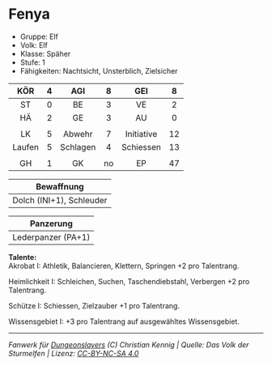 # Fenya  
- Gruppe: Elf  
- Volk: Elf  
- Klasse: Späher  
- Stufe: 1  
- Fähigkeiten: Nachtsicht, Unsterblich, Zielsicher  


| KÖR | 4 | AGI | 8 | GEI | 8 |
| :-: | :-: | :-: | :-: | :-: | :-: |
| ST | 0 | BE | 3 | VE | 2 |
| HÄ | 2 | GE | 3 | AU | 0 |
|  |
| LK | 5 | Abwehr | 7 | Initiative | 12 |
| Laufen | 5 | Schlagen | 4 | Schiessen | 13 |
|  |
| GH | 1 | GK | no | EP | 47 |

| Bewaffnung |
| --- |
| Dolch (INI+1), Schleuder |


| Panzerung |
| --- |
| Lederpanzer (PA+1) |


**Talente:**  
Akrobat I: Athletik, Balancieren, Klettern, Springen +2 pro Talentrang.

Heimlichkeit I: Schleichen, Suchen, Taschendiebstahl, Verbergen +2 pro Talentrang.

Schütze I: Schiessen, Zielzauber +1 pro Talentrang.

Wissensgebiet I: +3 pro Talentrang auf ausgewähltes Wissensgebiet.





___
*Fanwerk für [Dungeonslayers](https://www.dungeonslayers.net/) (C) Christian Kennig | Quelle: Das Volk der Sturmelfen | Lizenz: [CC-BY-NC-SA 4.0](https://creativecommons.org/licenses/by-nc-sa/4.0/deed.de)*